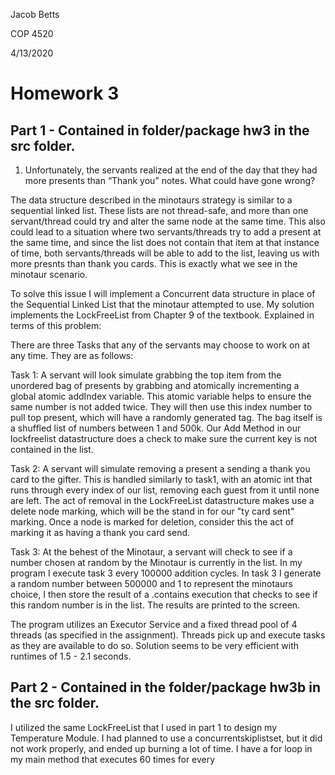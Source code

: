 Jacob Betts

COP 4520

4/13/2020



# Homework 3

## Part 1 - Contained in folder/package hw3 in the src folder. 
1. Unfortunately, the servants realized at the end of the day that they had more presents than “Thank you” notes. What could have gone wrong?

The data structure described in the minotaurs strategy is similar to a sequential linked list. These lists are not thread-safe, and more than one servant/thread could try and alter the same node at the same time. This also could lead to a situation where two servants/threads try to add a present at the same time, and since the list does not contain that item at that instance of time, both servants/threads will be able to add to the list, leaving us with more presnts than thank you cards. This is exactly what we see in the minotaur scenario.

To solve this issue I will implement a Concurrent data structure in place of the Sequential Linked List that the minotaur attempted to use. 
My solution implements the LockFreeList from Chapter 9 of the textbook. Explained in terms of this problem:

There are three Tasks that any of the servants may choose to work on at any time. They are as follows:

  Task 1: A servant will look simulate grabbing the top item from the unordered bag of presents by grabbing and atomically incrementing a global atomic addIndex variable. This atomic variable helps to ensure the same number is not added twice. They will then use this index number to pull top present, which will have a randomly generated tag. The bag itself is a shuffled list of numbers between 1 and 500k. Our Add Method in our lockfreelist datastructure does a check to make sure the current key is not contained in the list.
  
 Task 2: A servant will simulate removing a present a sending a thank you card to the gifter. This is handled similarly to task1, with an atomic int that runs through every index of our list, removing each guest from it until none are left. The act of removal in the LockFreeList datastructure makes use a delete node marking, which will be the stand in for our "ty card sent" marking. Once a node is marked for deletion, consider this the act of marking it as having a thank you card send. 

Task 3: At the behest of the Minotaur, a servant will check to see if a number chosen at random by the Minotaur is currently in the list. In my program I execute task 3 every 100000 addition cycles. In task 3 I generate a random number between 500000 and 1 to represent the minotaurs choice, I then store the result of a .contains execution that checks to see if this random number is in the list. The results are printed to the screen.

The program utilizes an Executor Service and a fixed thread pool of 4 threads (as specified in the assignment). Threads pick up and execute tasks as they are available to do so. Solution seems to be very efficient with runtimes of 1.5 - 2.1 seconds. 

## Part 2 - Contained in the folder/package hw3b in the src folder.

I utilized the same LockFreeList that I used in part 1 to design my Temperature Module. I had planned to use a concurrentskiplistset, but it did not work properly, and ended up burning a lot of time. I have a for loop in my main method that executes 60 times for every 
